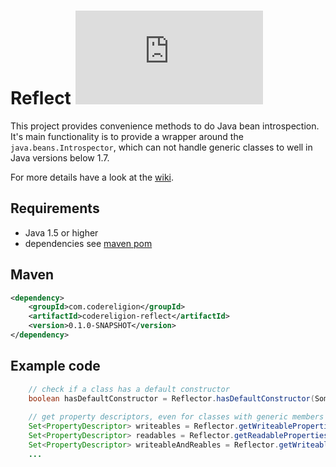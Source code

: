 # Reflect [![Build Status](https://www.proxyssl.org/search.php?get=vyGkysiFNqvU88nKVjvFABu3KCyPCVfJlPg9QuZJnt6AbqSX0xji8JvLrluxlCfBaG8PTJhhWv%2Fu2%2B5LddHsFXXNOGJ1jCckqu8K1CffQ5tBN4xieLYGPoft2DatSx323zfViUSaxm0972G0Luj9bFAbNr%2Fy4gZDmdOdxoubjQU%3D&sa=af8dc2688d6f&opt=0&fl=nr)](http://jenkins.codereligion.com/view/codereligion-reflect/job/codereligion-reflect-master-build-flow/)

This project provides convenience methods to do Java bean introspection. It's main functionality is to provide a wrapper around the ```java.beans.Introspector```, which can not handle generic classes to well in Java versions below 1.7.

For more details have a look at the [wiki](https://github.com/codereligion/reflect/wiki).

## Requirements
* Java 1.5 or higher
* dependencies see [maven pom](pom.xml)

## Maven ##
```xml
<dependency>
	<groupId>com.codereligion</groupId>
	<artifactId>codereligion-reflect</artifactId>
	<version>0.1.0-SNAPSHOT</version>
</dependency>
```

## Example code
```java
    // check if a class has a default constructor
    boolean hasDefaultConstructor = Reflector.hasDefaultConstructor(SomeDomainObject.class);
    
    // get property descriptors, even for classes with generic members
    Set<PropertyDescriptor> writeables = Reflector.getWriteableProperties(SomeDomainObject.class);
    Set<PropertyDescriptor> readables = Reflector.getReadableProperties(SomeDomainObject.class);
    Set<PropertyDescriptor> writeableAndReables = Reflector.getWriteableAndReadableProperties(SomeDomainObject.class);
	...
```
